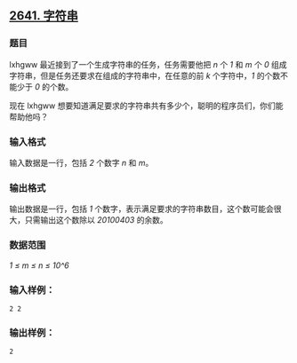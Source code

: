 ## [2641. 字符串](https://www.acwing.com/problem/content/2643/)

### 题目

lxhgww 最近接到了一个生成字符串的任务，任务需要他把 *n* 个 *1* 和 *m* 个 *0* 组成字符串，但是任务还要求在组成的字符串中，在任意的前 *k* 个字符中，*1* 的个数不能少于 *0* 的个数。

现在 lxhgww 想要知道满足要求的字符串共有多少个，聪明的程序员们，你们能帮助他吗？

### 输入格式

输入数据是一行，包括 *2* 个数字 *n* 和 *m*。

### 输出格式

输出数据是一行，包括 *1* 个数字，表示满足要求的字符串数目，这个数可能会很大，只需输出这个数除以 *20100403* 的余数。

### 数据范围

*1 ≤ m ≤ n ≤ 10^6*

### 输入样例：

```
2 2
```

### 输出样例：

```
2
```
